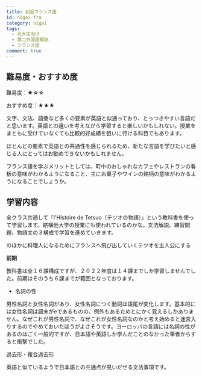 ```yaml
---
title: 初習フランス語
id: nigai-fra
category: nigai
tags:
  - 北大生向け
  - 第二外国語解説
  - フランス語
comment: true
---
```

## 難易度・おすすめ度

難易度：★☆☆

おすすめ度：★★★

文字、文法、語彙など多くの要素が英語と似通っており、とっつきやすい言語だと思います。英語との違いを考えながら学習すると楽しいかもしれない。授業をまともに受けていなくても比較的好成績を狙いに行ける科目でもあります。

ほとんどの要素で英語との共通性を感じられるため、新たな言語を学びたいと感じる人にとってはお勧めできないかもしれません。

フランス語を学ぶメリットとしては、町中のおしゃれなカフェやレストランの看板の意味がわかるようになること、主にお菓子やワインの銘柄の意味がわかるようになることでしょうか。

## 学習内容

全クラス共通して「l'HIstoire de Tetsuo（テツオの物語）」という教科書を使って学習します。結構他大学の授業にも使われているのかな。文法解説、練習問題、物語文の３構成で学習を進めていきます。

のほかに料理人になるためにフランスへ飛び出していくテツオを主人公にする

**前期**

教科書は全１６課構成ですが、２０２２年度は１４課までしか学習しませんでした。前期はそのうち６課までが範囲となっております。

* 名詞の性

男性名詞と女性名詞があり、女性名詞につく動詞は語尾が変化します。基本的には女性名詞は語末がeであるものの、例外もあるためとにかく覚えるしかありません。なぜこれが男性名詞で、なぜこれが女性名詞なのかと考え始めると迷宮入りするのでやめておいたほうがよさそうです。ヨーロッパの言語には名詞の性があるのはごく一般的ですが、日本語や英語しか学んだことのなかった筆者からすると衝撃でした。

過去形・複合過去形

英語と似ているようで日本語との共通点が見いだせる文法事項です。
